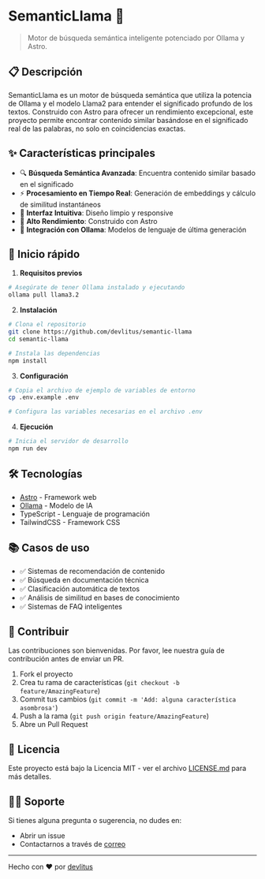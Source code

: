 # SemanticLlama 🦙

> Motor de búsqueda semántica inteligente potenciado por Ollama y Astro.

## 📋 Descripción

SemanticLlama es un motor de búsqueda semántica que utiliza la potencia de Ollama y el modelo Llama2 para entender el significado profundo de los textos. Construido con Astro para ofrecer un rendimiento excepcional, este proyecto permite encontrar contenido similar basándose en el significado real de las palabras, no solo en coincidencias exactas.

## ✨ Características principales

- 🔍 **Búsqueda Semántica Avanzada**: Encuentra contenido similar basado en el significado
- ⚡ **Procesamiento en Tiempo Real**: Generación de embeddings y cálculo de similitud instantáneos
- 🎨 **Interfaz Intuitiva**: Diseño limpio y responsive
- 🚀 **Alto Rendimiento**: Construido con Astro
- 🤖 **Integración con Ollama**: Modelos de lenguaje de última generación

## 🚀 Inicio rápido

1. **Requisitos previos**

```bash
# Asegúrate de tener Ollama instalado y ejecutando
ollama pull llama3.2
```

2. **Instalación**

```bash
# Clona el repositorio
git clone https://github.com/devlitus/semantic-llama
cd semantic-llama

# Instala las dependencias
npm install
```

3. **Configuración**

```bash
# Copia el archivo de ejemplo de variables de entorno
cp .env.example .env

# Configura las variables necesarias en el archivo .env
```

4. **Ejecución**

```bash
# Inicia el servidor de desarrollo
npm run dev
```

## 🛠️ Tecnologías

- [Astro](https://astro.build) - Framework web
- [Ollama](https://ollama.ai) - Modelo de IA
- TypeScript - Lenguaje de programación
- TailwindCSS - Framework CSS

## 📚 Casos de uso

- ✅ Sistemas de recomendación de contenido
- ✅ Búsqueda en documentación técnica
- ✅ Clasificación automática de textos
- ✅ Análisis de similitud en bases de conocimiento
- ✅ Sistemas de FAQ inteligentes

## 🤝 Contribuir

Las contribuciones son bienvenidas. Por favor, lee nuestra guía de contribución antes de enviar un PR.

1. Fork el proyecto
2. Crea tu rama de características (`git checkout -b feature/AmazingFeature`)
3. Commit tus cambios (`git commit -m 'Add: alguna característica asombrosa'`)
4. Push a la rama (`git push origin feature/AmazingFeature`)
5. Abre un Pull Request

## 📄 Licencia

Este proyecto está bajo la Licencia MIT - ver el archivo [LICENSE.md](LICENSE.md) para más detalles.

## 🙋‍♂️ Soporte

Si tienes alguna pregunta o sugerencia, no dudes en:

- Abrir un issue
- Contactarnos a través de [correo](mailto:devlitus@gmail.com)

---

Hecho con ❤️ por [devlitus](https://github.com/devlitus)
